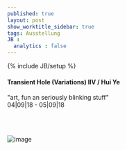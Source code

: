 ```yaml
---
published: true
layout: post
show_worktitle_sidebar: true
tags: Ausstellung
JB :
  analytics : false
---
```


{% include JB/setup %}




<p>
<h4>Transient Hole (Variations) IIV / Hui Ye</h4>
"art, fun an seriously blinking stuff"<br />
04|09|18 - 05|09|18 



<br /><br />
</p><p>
<img src="{{ site.url }}/images/transient_hole7.jpg" alt="image">
</p>